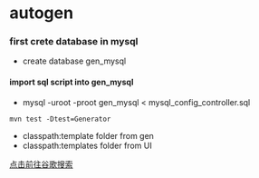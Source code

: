 # autogen
### first crete database in mysql 
* create database gen_mysql
#### import sql script into gen_mysql
* mysql -uroot -proot gen_mysql < mysql_config_controller.sql

`mvn test -Dtest=Generator`

* classpath:template folder from gen
* classpath:templates folder from UI

[点击前往谷歌搜索](https://www.google.com.hk/)
 